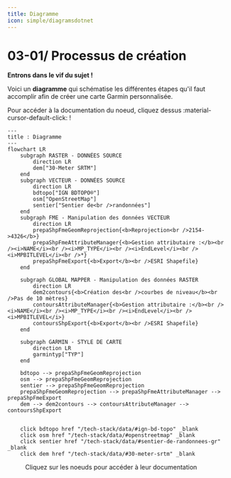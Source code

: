 ```yaml
---
title: Diagramme
icon: simple/diagramsdotnet
---
```


# **03-01/ Processus de création**

**Entrons dans le vif du sujet !** 

Voici un **diagramme** qui schématise les différentes étapes qu'il faut accomplir afin de créer une carte Garmin personnalisée.

Pour accéder à la documentation du noeud, cliquez dessus :material-cursor-default-click: !

```mermaid
---
title : Diagramme
---
flowchart LR
    subgraph RASTER - DONNÉES SOURCE
        direction LR
        dem["30-Meter SRTM"]
    end
    subgraph VECTEUR - DONNÉES SOURCE
        direction LR
        bdtopo["IGN BDTOPO®"]
        osm["OpenStreetMap"]
        sentier["Sentier de<br />randonnées"]
    end
    subgraph FME - Manipulation des données VECTEUR
        direction LR
        prepaShpFmeGeomReprojection{<b>Reprojection<br />2154->4326</b>}
        prepaShpFmeAttributeManager{<b>Gestion attributaire :</b><br /><i>NAME</i><br /><i>MP_TYPE</i><br /><i>EndLevel</i><br /><i>MPBITLEVEL</i><br />*}
        prepaShpFmeExport{<b>Export</b><br />ESRI Shapefile}
    end

    subgraph GLOBAL MAPPER - Manipulation des données RASTER
        direction LR
        dem2contours{<b>Création des<br />courbes de niveau</b><br />Pas de 10 mètres}
        contoursAttributeManager{<b>Gestion attributaire :</b><br /><i>NAME</i><br /><i>MP_TYPE</i><br /><i>EndLevel</i><br /><i>MPBITLEVEL</i>}
        contoursShpExport{<b>Export</b><br />ESRI Shapefile}
    end

    subgraph GARMIN - STYLE DE CARTE
        direction LR
        garmintyp["TYP"]
    end

    bdtopo --> prepaShpFmeGeomReprojection
    osm --> prepaShpFmeGeomReprojection
    sentier --> prepaShpFmeGeomReprojection
    prepaShpFmeGeomReprojection --> prepaShpFmeAttributeManager --> prepaShpFmeExport
    dem --> dem2contours --> contoursAttributeManager --> contoursShpExport


    click bdtopo href "/tech-stack/data/#ign-bd-topo" _blank
    click osm href "/tech-stack/data/#openstreetmap" _blank
    click sentier href "/tech-stack/data/#sentier-de-randonnees-gr" _blank
    click dem href "/tech-stack/data/#30-meter-srtm" _blank
```

<figure markdown>
  <figcaption>Cliquez sur les noeuds pour accéder à leur documentation</figcaption>
</figure>

[comment]: <> (http://mermaid.js.org/syntax/flowchart.html)
